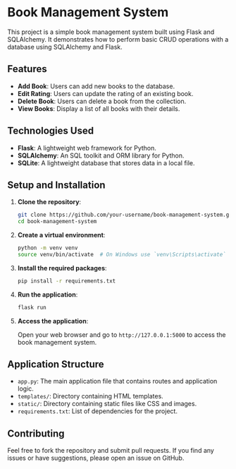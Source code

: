 # Book Management System

This project is a simple book management system built using Flask and SQLAlchemy. It demonstrates how to perform basic CRUD operations with a database using SQLAlchemy and Flask.

## Features

- **Add Book**: Users can add new books to the database.
- **Edit Rating**: Users can update the rating of an existing book.
- **Delete Book**: Users can delete a book from the collection.
- **View Books**: Display a list of all books with their details.

## Technologies Used

- **Flask**: A lightweight web framework for Python.
- **SQLAlchemy**: An SQL toolkit and ORM library for Python.
- **SQLite**: A lightweight database that stores data in a local file.

## Setup and Installation

1. **Clone the repository**:

    ```bash
    git clone https://github.com/your-username/book-management-system.git
    cd book-management-system
    ```

2. **Create a virtual environment**:

    ```bash
    python -m venv venv
    source venv/bin/activate  # On Windows use `venv\Scripts\activate`
    ```

3. **Install the required packages**:

    ```bash
    pip install -r requirements.txt
    ```

4. **Run the application**:

    ```bash
    flask run
    ```

5. **Access the application**:

    Open your web browser and go to `http://127.0.0.1:5000` to access the book management system.

## Application Structure

- `app.py`: The main application file that contains routes and application logic.
- `templates/`: Directory containing HTML templates.
- `static/`: Directory containing static files like CSS and images.
- `requirements.txt`: List of dependencies for the project.

## Contributing

Feel free to fork the repository and submit pull requests. If you find any issues or have suggestions, please open an issue on GitHub.



